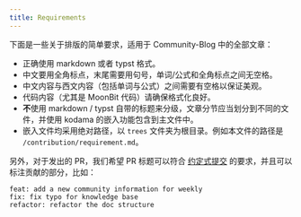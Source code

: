 ```yaml
---
title: Requirements 
---
```


下面是一些关于排版的简单要求，适用于 Community-Blog 中的全部文章：

- 正确使用 markdown 或者 typst 格式。
- 中文要用全角标点，末尾需要用句号，单词/公式和全角标点之间无空格。
- 中文内容与西文内容（包括单词与公式）之间需要有空格以保证美观。
- 代码内容（尤其是 MoonBit 代码）请确保格式化良好。
- **不**使用 markdown / typst 自带的标题来分级，文章分节应当划分到不同的文件，并使用 kodama 的嵌入功能包含到主文件中。
- 嵌入文件均采用绝对路径，以 `trees` 文件夹为根目录。例如本文件的路径是 `/contribution/requirement.md`。

另外，对于发出的 PR，我们希望 PR 标题可以符合 [约定式提交](https://www.conventionalcommits.org/zh-hans/v1.0.0/) 的要求，并且可以标注贡献的部分，比如：

```plaintext
feat: add a new community information for weekly
fix: fix typo for knowledge base
refactor: refactor the doc structure
```
